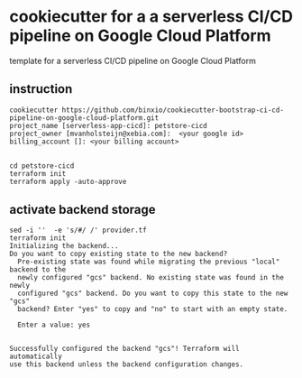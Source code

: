 cookiecutter for a a serverless CI/CD pipeline on Google Cloud Platform
=======================================================================
template for a serverless CI/CD pipeline on Google Cloud Platform


## instruction

```
cookiecutter https://github.com/binxio/cookiecutter-bootstrap-ci-cd-pipeline-on-google-cloud-platform.git
project_name [serverless-app-cicd]: petstore-cicd
project_owner [mvanholsteijn@xebia.com]:  <your google id>
billing_account []: <your billing account>
```

## 
```
cd petstore-cicd
terraform init
terraform apply -auto-approve
```

## activate backend storage
```
sed -i ''  -e 's/#/ /' provider.tf
terraform init
Initializing the backend...
Do you want to copy existing state to the new backend?
  Pre-existing state was found while migrating the previous "local" backend to the
  newly configured "gcs" backend. No existing state was found in the newly
  configured "gcs" backend. Do you want to copy this state to the new "gcs"
  backend? Enter "yes" to copy and "no" to start with an empty state.

  Enter a value: yes


Successfully configured the backend "gcs"! Terraform will automatically
use this backend unless the backend configuration changes.
```

